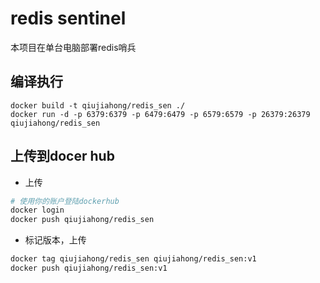 # redis sentinel

本项目在单台电脑部署redis哨兵

## 编译执行

```
docker build -t qiujiahong/redis_sen ./
docker run -d -p 6379:6379 -p 6479:6479 -p 6579:6579 -p 26379:26379 qiujiahong/redis_sen 
```

## 上传到docer hub

* 上传

```bash
# 使用你的账户登陆dockerhub
docker login                           
docker push qiujiahong/redis_sen    
```

* 标记版本，上传

```bash
docker tag qiujiahong/redis_sen qiujiahong/redis_sen:v1
docker push qiujiahong/redis_sen:v1
```